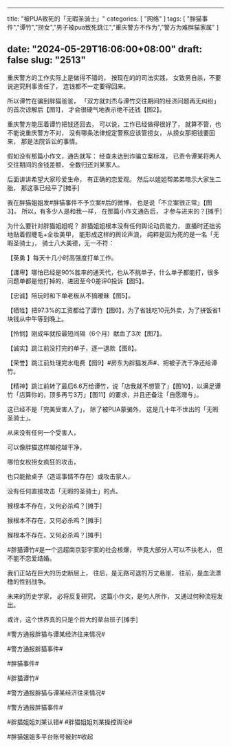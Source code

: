 

---
title: "被PUA致死的「无暇圣骑士」"
categories: [ "网络" ]
tags: [ "胖猫事件","谭竹","捞女","男子被pua致死跳江","重庆警方不作为","警方为难胖猫家属" ]

date: "2024-05-29T16:06:00+08:00"
draft: false
slug: "2513"
---

重庆警方的工作实际上是做得不错的，
按现在的的司法实践，
女致男自杀，不要说追究刑事责任了，
连钱都不一定要得回来。

所以谭竹在骗到胖猫爸爸，
「双方就刘杰与谭竹交往期间的经济问题再无纠纷」
的首次谅解后【图1】，
才会很硬气地表示绝不还钱【图2】。

重庆警方能压着谭竹把钱还回去，
可以说，工作已经做得很好了，
就算不管，也不能说重庆警方不对，
没有哪条法律规定警察应该管捞女，
从捞女那把钱要回来，
那是法院诉讼的事情。

假如没有那篇小作文，通告就写：
经查未达到诈骗立案标准，
已责令谭某将两人交往期间的金钱差额，
全数归还刘某家人。

后面讲讲希望大家珍爱生命，
有正确的恋爱观。
然后以姐姐帮弟弟暗示大家生二胎，
那这事已经平了[摊手]

我在胖猫姐姐发#胖猫事件不予立案#后的微博，
也是说「不立案很正常」【图3】。
所以，有多少人是和我一样，
在那篇小作文通告后，
才参与进来的？[摊手]

为什么要针对胖猫姐姐呢？
胖猫姐姐根本没有任何舆论动员能力，
直播时还拙劣地贴着假睫毛+全妆美甲，
能形成这样的舆论声浪，
纯粹是因为死的是一名「无暇圣骑士」，
骑士八大美德，无一不符：

【英勇 】每天十几小时高强度打单工作。

【谦卑】哪怕已经是90%胜率的通天代，也从不挑单子，什么单子都能打，很多问题单都是他打掉的，进团至今0差评0投诉【图5】。

【忠诚】陪玩时和下单老板从不搞暧昧【图5】。

【牺牲】把97.3%的工资都给了谭竹【图6】，为了省钱吃10元外卖，为了拼饭省1块钱从中午等到晚上。

【怜悯】刚成年就按最短间隔（6个月）献血了3次【图7】。

【诚实】跳江前没打完的单子，逐一退款【图8】。

【荣誉】跳江前处理完水电费【图9】#房东为胖猫发声#、把被子洗干净还给谭竹。

【精神】跳江前转了最后6.6万给谭竹，说「店我就不想管了」【图10】，以满足谭竹「店算你的，顶多再亏3万」【图11】的要求，并且还备注「自愿赠与」。


这已经不是「完美受害人了」，
除了被PUA蒙骗外，
这是几十年不世出的「无暇圣骑士」。

从来没有任何一个受害人，

可以像胖猫这样越挖越干净，

哪怕女权捞女疯狂的攻击，

也只能掀桌子（造谣事情不存在）或攻击家人，

没有任何直接攻击「无暇的圣骑士」的点。

猴根本不存在，又何必杀鸡？[摊手]

猴根本不存在，又何必杀鸡？[摊手]

猴根本不存在，又何必杀鸡？[摊手]


#胖猫谭竹#是一个远超南京彭宇案的社会核爆，
毕竟大部分人可以不扶老人，
但不能不恋爱结婚。

我们正站在巨大的历史断层上，
往后，是无路可退的万丈悬崖，
往前，是血流漂橹的性别战争。

未来的历史学家，
必将反复研究，
这篇小作文，是何人所作，
又通过何种流程发出。

或许，这个世界真的只是个巨大的草台班子[摊手]

#警方通报胖猫与谭某经济往来情况#

#警方通报胖猫事件# 

#胖猫事件# 

#胖猫谭竹# 

#警方通报胖猫与谭某经济往来情况#

#警方通报胖猫事件# 

#胖猫姐姐刘某认错#
#胖猫姐姐刘某操控舆论#


#胖猫姐姐多平台账号被封#收起
